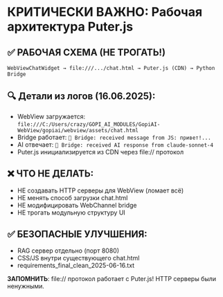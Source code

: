 # КРИТИЧЕСКИ ВАЖНО: Рабочая архитектура Puter.js

## ✅ РАБОЧАЯ СХЕМА (НЕ ТРОГАТЬ!)
```
WebViewChatWidget → file:///.../chat.html → Puter.js (CDN) → Python Bridge  
```

## 🔍 Детали из логов (16.06.2025):
- WebView загружается: `file:///C:/Users/crazy/GOPI_AI_MODULES/GopiAI-WebView/gopiai/webview/assets/chat.html`
- Bridge работает: `🔄 Bridge: received message from JS: привет!...` 
- AI отвечает: `🤖 Bridge: received AI response from claude-sonnet-4`
- Puter.js инициализируется из CDN через file:// протокол

## ❌ ЧТО НЕ ДЕЛАТЬ:
- НЕ создавать HTTP серверы для WebView (ломает всё)
- НЕ менять способ загрузки chat.html 
- НЕ модифицировать WebChannel bridge
- НЕ трогать модульную структуру UI

## ✅ БЕЗОПАСНЫЕ УЛУЧШЕНИЯ:
- RAG сервер отдельно (порт 8080)
- CSS/JS внутри существующего chat.html
- requirements_final_clean_2025-06-16.txt

**ЗАПОМНИТЬ**: file:// протокол работает с Puter.js! HTTP серверы были ненужными.